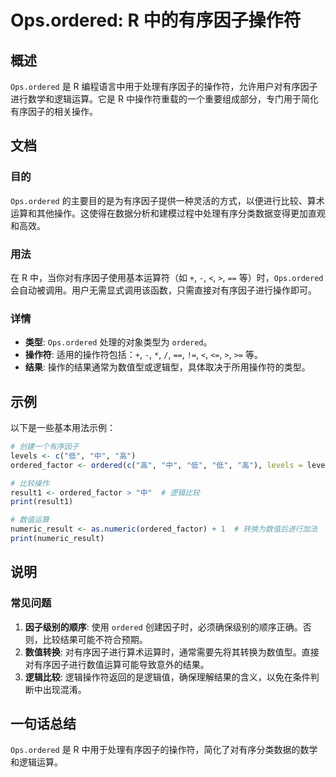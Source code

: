 <!--
Meta Description: # Ops.ordered: R 中的有序因子操作符 ## 概述 `Ops.ordered` 是 R 编程语言中用于处理有序因子的操作符，允许用户对有序因子进行数学和逻辑运算。它是 R 中操作符重载的一个重要组成部分，专门用于简化有序因子的相关操作。 ## 文档 ### 目的 `Ops.ordere...
Meta Keywords: ordered, ops, levels, ordered_factor, result1
-->

# Ops.ordered: R 中的有序因子操作符

## 概述
`Ops.ordered` 是 R 编程语言中用于处理有序因子的操作符，允许用户对有序因子进行数学和逻辑运算。它是 R 中操作符重载的一个重要组成部分，专门用于简化有序因子的相关操作。

## 文档
### 目的
`Ops.ordered` 的主要目的是为有序因子提供一种灵活的方式，以便进行比较、算术运算和其他操作。这使得在数据分析和建模过程中处理有序分类数据变得更加直观和高效。

### 用法
在 R 中，当你对有序因子使用基本运算符（如 `+`, `-`, `<`, `>`, `==` 等）时，`Ops.ordered` 会自动被调用。用户无需显式调用该函数，只需直接对有序因子进行操作即可。

### 详情
- **类型**: `Ops.ordered` 处理的对象类型为 `ordered`。
- **操作符**: 适用的操作符包括：`+`, `-`, `*`, `/`, `==`, `!=`, `<`, `<=`, `>`, `>=` 等。
- **结果**: 操作的结果通常为数值型或逻辑型，具体取决于所用操作符的类型。

## 示例
以下是一些基本用法示例：

```R
# 创建一个有序因子
levels <- c("低", "中", "高")
ordered_factor <- ordered(c("高", "中", "低", "低", "高"), levels = levels)

# 比较操作
result1 <- ordered_factor > "中"  # 逻辑比较
print(result1)

# 数值运算
numeric_result <- as.numeric(ordered_factor) + 1  # 转换为数值后进行加法
print(numeric_result)
```

## 说明
### 常见问题
1. **因子级别的顺序**: 使用 `ordered` 创建因子时，必须确保级别的顺序正确。否则，比较结果可能不符合预期。
2. **数值转换**: 对有序因子进行算术运算时，通常需要先将其转换为数值型。直接对有序因子进行数值运算可能导致意外的结果。
3. **逻辑比较**: 逻辑操作符返回的是逻辑值，确保理解结果的含义，以免在条件判断中出现混淆。

## 一句话总结
`Ops.ordered` 是 R 中用于处理有序因子的操作符，简化了对有序分类数据的数学和逻辑运算。